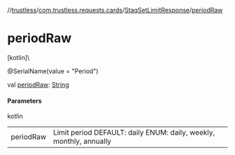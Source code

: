 //[trustless](../../../index.md)/[com.trustless.requests.cards](../index.md)/[StaqSetLimitResponse](index.md)/[periodRaw](period-raw.md)

# periodRaw

[kotlin]\

@SerialName(value = &quot;Period&quot;)

val [periodRaw](period-raw.md): [String](https://kotlinlang.org/api/latest/jvm/stdlib/kotlin/-string/index.html)

#### Parameters

kotlin

| | |
|---|---|
| periodRaw | Limit period DEFAULT: daily ENUM:  daily, weekly, monthly, annually |
